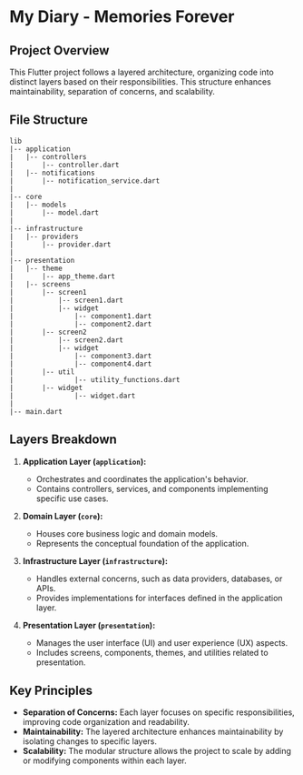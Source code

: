 # My Diary - Memories Forever

## Project Overview

This Flutter project follows a layered architecture, organizing code into distinct layers based on their responsibilities. This structure enhances maintainability, separation of concerns, and scalability.

## File Structure

```
lib
|-- application
|   |-- controllers
|       |-- controller.dart
|   |-- notifications
|       |-- notification_service.dart
|
|-- core
|   |-- models
|       |-- model.dart
|
|-- infrastructure
|   |-- providers
|       |-- provider.dart
|
|-- presentation
|   |-- theme
|       |-- app_theme.dart
|   |-- screens
|       |-- screen1
|           |-- screen1.dart
|           |-- widget
|               |-- component1.dart
|               |-- component2.dart
|       |-- screen2
|           |-- screen2.dart
|           |-- widget
|               |-- component3.dart
|               |-- component4.dart   
|       |-- util
|               |-- utility_functions.dart
|       |-- widget
|               |-- widget.dart
|
|-- main.dart
```

## Layers Breakdown

1. **Application Layer (`application`):**
   - Orchestrates and coordinates the application's behavior.
   - Contains controllers, services, and components implementing specific use cases.

2. **Domain Layer (`core`):**
   - Houses core business logic and domain models.
   - Represents the conceptual foundation of the application.

3. **Infrastructure Layer (`infrastructure`):**
   - Handles external concerns, such as data providers, databases, or APIs.
   - Provides implementations for interfaces defined in the application layer.

4. **Presentation Layer (`presentation`):**
   - Manages the user interface (UI) and user experience (UX) aspects.
   - Includes screens, components, themes, and utilities related to presentation.

## Key Principles

- **Separation of Concerns:** Each layer focuses on specific responsibilities, improving code organization and readability.
- **Maintainability:** The layered architecture enhances maintainability by isolating changes to specific layers.
- **Scalability:** The modular structure allows the project to scale by adding or modifying components within each layer.
